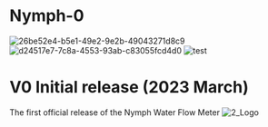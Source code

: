 # Nymph-0
 ![26be52e4-b5e1-49e2-9e2b-49043271d8c9](https://user-images.githubusercontent.com/101132863/229178656-6289ef6e-42ec-4f42-aa44-6f13b659569b.png)
![d24517e7-7c8a-4553-93ab-c83055fcd4d0](https://user-images.githubusercontent.com/101132863/229179587-d117412a-cc77-4388-8879-26e9ff45d1e8.png)
![test](https://user-images.githubusercontent.com/101132863/229184204-d50e4dbb-a3b7-4f59-be5e-2ff14476b8e9.gif)

# V0 Initial release (2023 March)
The first official release of the Nymph Water Flow Meter
![2_Logo](https://user-images.githubusercontent.com/101132863/229183845-0fb5b1e4-07fc-4d84-94d3-3fa999fa6689.png)

